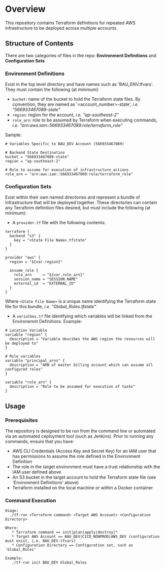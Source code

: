 # Overview

This repository contains Terraform definitions for repeated AWS infrastructure to be deployed across multiple accounts.    

## Structure of Contents
 
There are two categories of files in the repo: **Environment Definitions** and **Configuration Sets**

### Environment Definitions

Exist in the top level directory and have names such as 'BAU_ENV.tfvars'.  They must contain the following (at minimum):

* `bucket`: name of the bucket to hold the Terraform state files.  By convention, they are named as '<account_number>-state', *i.e. "566933467089-state"*
* `region`: region for the account, *i.e. "ap-southeast-2"*
* `role_arn`: role to be assumed by Terraform when executing commands, *i.e. "arn:aws:iam::566933467089:role/terraform_role"*

Sample:

```
# Variables Specific to BAU_DEV Account (566933467089)

# Backend State Destinatino
bucket = "566933467089-state"
region = "ap-southeast-2"

# Role to assume for execution of infrastructure actions
role_arn = "arn:aws:iam::566933467089:role/terraform_role"
```

### Configuration Sets

Exist within their own named directories and represent a bundle of infrastructure that will be deployed together.  These directories can contain any Terraform definition files desired, but must include the following (at minimum):

* A `provider.tf` file with the following contents:
```
terraform {
  backend "s3" {
    key = "<State File Name>.tfstate"
  }
}

provider "aws" {
  region = "${var.region}"

  assume_role {
    role_arn     = "${var.role_arn}"
    session_name = "SESSION_NAME"
    external_id  = "EXTERNAL_ID"
  }
}
```
 
Where `<State File Name>` is a unique name identifying the Terraform state file for this bundle, *i.e. "Global_Roles.tfstate"*

* A `varialbes.tf` file identifying which variables will be linked from the Environemnt Definitions.  Example:

```
# Location Variable
variable "region" {
  description = "Variable descibes the AWS region the resources will be deployed to"
}

# Role variables
variable "principal_arns" {
  description = "ARN of master billing account which can assume all configured roles"
}

variable "role_arn" {
  description = "Role to be assumed for execution of tasks"
}
```

## Usage

### Prerequisites

The repository is designed to be run from the command line or automated via an automated ceployment tool (such as Jenkins).  Prior to running any commands, ensure that you have:

* AWS CLI Credentials (Access Key and Secret Key) for an IAM user that has permissions to assume the role defined in the Environment Definition
* The role in the target environment must have a trust relationship with the IAM user defined above
* An S3 bucket in the target account to hold the Terraform state file (see 'Environment Definitions' above)
* Terraform installed on the local machine or within a Docker container

### Command Execution

```
Usage:
  ./tf-run <Terraform command> <Target AWS Account> <Configuration Directory>

Where:
   * Terraform command == init|plan|apply|destroy|*
   * Target AWS Account == BAU_DEV|CICD_NONPROD|AWS_DEV (configuration must exist, i.e. BAU_DEV.tfvars)
   * Configuration Directory == Configuration set, such as 'Global_Roles'

Example:
   ./tf-run init BAU_DEV Global_Roles
```
